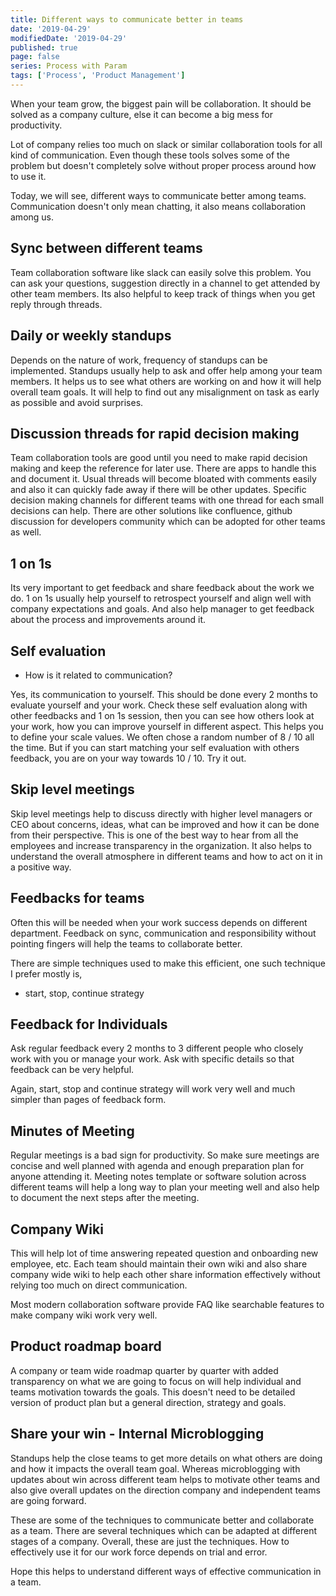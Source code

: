 ```yaml
---
title: Different ways to communicate better in teams
date: '2019-04-29'
modifiedDate: '2019-04-29'
published: true
page: false
series: Process with Param
tags: ['Process', 'Product Management']
---
```


When your team grow, the biggest pain will be collaboration. It should be solved as a company culture, else it can become a big mess for productivity.

Lot of company relies too much on slack or similar collaboration tools for all kind of communication. Even though these tools solves some of the problem but doesn't completely solve without proper process around how to use it.

Today, we will see, different ways to communicate better among teams. Communication doesn't only mean chatting, it also means collaboration among us.

## Sync between different teams

Team collaboration software like slack can easily solve this problem. You can ask your questions, suggestion directly in a channel to get attended by other team members.
Its also helpful to keep track of things when you get reply through threads.

## Daily or weekly standups

Depends on the nature of work, frequency of standups can be implemented. Standups usually help to ask and offer help among your team members. It helps us to see what others are working on and how it will help overall team goals. It will help to find out any misalignment on task as early as possible and avoid surprises.

## Discussion threads for rapid decision making

Team collaboration tools are good until you need to make rapid decision making and keep the reference for later use. There are apps to handle this and document it. Usual threads will become bloated with comments easily and also it can quickly fade away if there will be other updates.
Specific decision making channels for different teams with one thread for each small decisions can help. There are other solutions like confluence, github discussion for developers community which can be adopted for other teams as well.

## 1 on 1s

Its very important to get feedback and share feedback about the work we do. 1 on 1s usually help yourself to retrospect yourself and align well with company expectations and goals.
And also help manager to get feedback about the process and improvements around it.

## Self evaluation

- How is it related to communication?

Yes, its communication to yourself. This should be done every 2 months to evaluate yourself and your work. Check these self evaluation along with other feedbacks and 1 on 1s session, then you can see how others look at your work, how you can improve yourself in different aspect.
This helps you to define your scale values. We often chose a random number of 8 / 10 all the time. But if you can start matching your self evaluation with others feedback, you are on your way towards 10 / 10. Try it out.

## Skip level meetings

Skip level meetings help to discuss directly with higher level managers or CEO about concerns, ideas, what can be improved and how it can be done from their perspective. This is one of the best way to hear from all the employees and increase transparency in the organization.
It also helps to understand the overall atmosphere in different teams and how to act on it in a positive way.

## Feedbacks for teams

Often this will be needed when your work success depends on different department. Feedback on sync, communication and responsibility without pointing fingers will help the teams to collaborate better.

There are simple techniques used to make this efficient, one such technique I prefer mostly is,

- start, stop, continue strategy

## Feedback for Individuals

Ask regular feedback every 2 months to 3 different people who closely work with you or manage your work. Ask with specific details so that feedback can be very helpful.

Again, start, stop and continue strategy will work very well and much simpler than pages of feedback form.

## Minutes of Meeting

Regular meetings is a bad sign for productivity. So make sure meetings are concise and well planned with agenda and enough preparation plan for anyone attending it.
Meeting notes template or software solution across different teams will help a long way to plan your meeting well and also help to document the next steps after the meeting.

## Company Wiki

This will help lot of time answering repeated question and onboarding new employee, etc. Each team should maintain their own wiki and also share company wide wiki to help each other share information effectively without relying too much on direct communication.

Most modern collaboration software provide FAQ like searchable features to make company wiki work very well.

## Product roadmap board

A company or team wide roadmap quarter by quarter with added transparency on what we are going to focus on will help individual and teams motivation towards the goals. This doesn't need to be detailed version of product plan but a general direction, strategy and goals.

## Share your win - Internal Microblogging

Standups help the close teams to get more details on what others are doing and how it impacts the overall team goal. Whereas microblogging with updates about win across different team helps to motivate other teams and also give overall updates on the direction company and independent teams are going forward.

These are some of the techniques to communicate better and collaborate as a team. There are several techniques which can be adapted at different stages of a company. Overall, these are just the techniques. How to effectively use it for our work force depends on trial and error.

Hope this helps to understand different ways of effective communication in a team.
